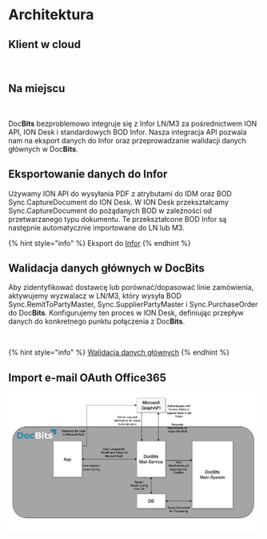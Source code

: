 # Architektura

## Klient w cloud

<figure><img src="../../.gitbook/assets/architecture1.avif" alt=""><figcaption></figcaption></figure>

## Na miejscu

<figure><img src="../../.gitbook/assets/architecture2.avif" alt=""><figcaption></figcaption></figure>

Doc**Bits** bezproblemowo integruje się z Infor LN/M3 za pośrednictwem ION API, ION Desk i standardowych BOD Infor. Nasza integracja API pozwala nam na eksport danych do Infor oraz przeprowadzanie walidacji danych głównych w Doc**Bits**.

## Eksportowanie danych do Infor

Używamy ION API do wysyłania PDF z atrybutami do IDM oraz BOD Sync.CaptureDocument do ION Desk. W ION Desk przekształcamy Sync.CaptureDocument do pożądanych BOD w zależności od przetwarzanego typu dokumentu. Te przekształcone BOD Infor są następnie automatycznie importowane do LN lub M3.

{% hint style="info" %}
Eksport do [Infor](../../infor-integration-and-configuration/exporting-to-infor/)
{% endhint %}

## Walidacja danych głównych w DocBits

Aby zidentyfikować dostawcę lub porównać/dopasować linie zamówienia, aktywujemy wyzwalacz w LN/M3, który wysyła BOD Sync.RemitToPartyMaster, Sync.SupplierPartyMaster i Sync.PurchaseOrder do Doc**Bits**. Konfigurujemy ten proces w ION Desk, definiując przepływ danych do konkretnego punktu połączenia z Doc**Bits**.

<figure><img src="../../.gitbook/assets/architecture3.avif" alt=""><figcaption></figcaption></figure>

{% hint style="info" %}
[Walidacja danych głównych](../../infor-integration-and-configuration/importing-customer-master-data/)
{% endhint %}

## Import e-mail OAuth Office365

![](https://raw.githubusercontent.com/Fellow-Consulting-AG/docbits/refs/heads/main/readme/.gitbook/assets/o365_architecture.png)
